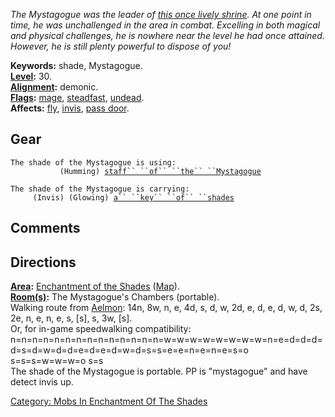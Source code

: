 *The Mystagogue was the leader of [this once lively
shrine](:Category:_Enchantment_Of_The_Shades.md "wikilink"). At one
point in time, he was unchallenged in the area in combat. Excelling in
both magical and physical challenges, he is nowhere near the level he
had once attained. However, he is still plenty powerful to dispose of
you!*

**Keywords:** shade, Mystagogue.  
**[Level](Level.md "wikilink"):** 30.  
**[Alignment](Alignment.md "wikilink"):** demonic.  
**[Flags](:Category:_Mob_Types.md "wikilink"):**
[mage](Spellcasting_Mobs.md "wikilink"),
[steadfast](Sentinel_Mobs.md "wikilink"),
[undead](Undead_Mobs.md "wikilink").  
**Affects:** [fly](Fly.md "wikilink"), [invis](Invis.md "wikilink"),
[pass door](Pass_Door.md "wikilink").  

## Gear

`The shade of the Mystagogue is using:`  
<wielded>`           (Humming) `[`staff`` ``of`` ``the`` ``Mystagogue`](Staff_Of_The_Mystagogue.md "wikilink")

`The shade of the Mystagogue is carrying:`  
`     (Invis) (Glowing) `[`a`` ``key`` ``of`` ``shades`](Key_Of_Shades_(Mystagogue).md "wikilink")

## Comments

## Directions

**[Area](:Category:_Areas.md "wikilink"):** [Enchantment of the
Shades](:Category:_Enchantment_Of_The_Shades.md "wikilink")
([Map](Enchantment_Of_The_Shades_Map.md "wikilink")).  
**[Room(s)](:Category:_Rooms.md "wikilink"):** The Mystagogue's Chambers
(portable).  
Walking route from [Aelmon](Aelmon.md "wikilink"): 14n, 8w, n, e, 4d, s,
d, w, 2d, e, d, e, d, w, d, 2s, 2e, n, e, n, e, s, \[s\], s, 3w,
\[s\].  
Or, for in-game speedwalking compatibility:
n=n=n=n=n=n=n=n=n=n=n=n=n=n=w=w=w=w=w=w=w=w=n=e=d=d=d=d=s=d=w=d=d=e=d=e=d=w=d=s=s=e=e=n=e=n=e=s=o
s=s=s=w=w=w=o s=s  
The shade of the Mystagogue is portable. PP is "mystagogue" and have
detect invis up.  

[Category: Mobs In Enchantment Of The
Shades](Category:_Mobs_In_Enchantment_Of_The_Shades "wikilink")
